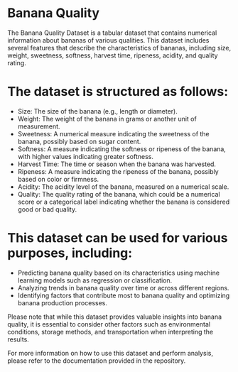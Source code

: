 # Banana Quality

The Banana Quality Dataset is a tabular dataset that contains numerical information about bananas of various qualities. This dataset includes several features that describe the characteristics of bananas, including size, weight, sweetness, softness, harvest time, ripeness, acidity, and quality rating.

# The dataset is structured as follows:

- Size: The size of the banana (e.g., length or diameter).
- Weight: The weight of the banana in grams or another unit of measurement.
- Sweetness: A numerical measure indicating the sweetness of the banana, possibly based on sugar content.
- Softness: A measure indicating the softness or ripeness of the banana, with higher values indicating greater softness.
- Harvest Time: The time or season when the banana was harvested.
- Ripeness: A measure indicating the ripeness of the banana, possibly based on color or firmness.
- Acidity: The acidity level of the banana, measured on a numerical scale.
- Quality: The quality rating of the banana, which could be a numerical score or a categorical label indicating whether the banana is considered good or bad quality.

# This dataset can be used for various purposes, including:

- Predicting banana quality based on its characteristics using machine learning models such as regression or classification.
- Analyzing trends in banana quality over time or across different regions.
- Identifying factors that contribute most to banana quality and optimizing banana production processes.

Please note that while this dataset provides valuable insights into banana quality, it is essential to consider other factors such as environmental conditions, storage methods, and transportation when interpreting the results.

For more information on how to use this dataset and perform analysis, please refer to the documentation provided in the repository.
